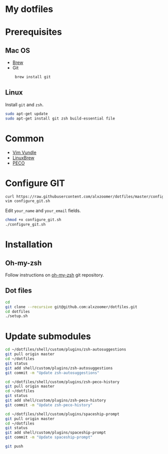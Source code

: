 # My dotfiles

# Prerequisites

## Mac OS
  * [Brew](https://brew.sh/)
  * Git
     ```sh
      brew install git
    ```

## Linux
Install `git` and `zsh`.
```sh
sudo apt-get update
sudo apt-get install git zsh build-essential file
```

# Common
  * [Vim Vundle](https://github.com/VundleVim/Vundle.vim#quick-start)
  * [LinuxBrew](http://linuxbrew.sh/)
  * [PECO](https://github.com/peco/peco)


# Configure GIT
```sh
curl https://raw.githubusercontent.com/alxzoomer/dotfiles/master/configure_git.sh --output configure_git.sh
vim configure_git.sh
```
Edit `your_name` and `your_email` fields.
```sh
chmod +x configure_git.sh
./configure_git.sh
```

# Installation

## Oh-my-zsh
Follow instructions on [oh-my-zsh](https://github.com/robbyrussell/oh-my-zsh) git repository.

## Dot files
```sh
cd
git clone --recursive git@github.com:alxzoomer/dotfiles.git
cd dotfiles
./setup.sh
```

# Update submodules
```sh
cd ~/dotfiles/shell/custom/plugins/zsh-autosuggestions
git pull origin master
cd ~/dotfiles
git status
git add shell/custom/plugins/zsh-autosuggestions
git commit -m "Update zsh-autosuggestions"

cd ~/dotfiles/shell/custom/plugins/zsh-peco-history
git pull origin master
cd ~/dotfiles
git status
git add shell/custom/plugins/zsh-peco-history
git commit -m "Update zsh-peco-history"

cd ~/dotfiles/shell/custom/plugins/spaceship-prompt
git pull origin master
cd ~/dotfiles
git status
git add shell/custom/plugins/spaceship-prompt
git commit -m "Update spaceship-prompt"

git push
```
